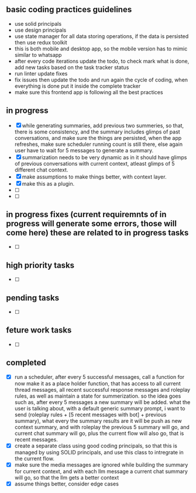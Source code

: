 ## basic coding practices guidelines
- use solid principals
- use design principals
- use state manager for all data storing operations, if the data is persisted then use redux toolkit
- this is both mobile and desktop app, so the mobile version has to mimic similar to whatsapp
- after every code iterations update the todo, to check mark what is done, add new tasks based on the task tracker status
- run linter update fixes
- fix issues then update the todo and run again the cycle of coding, when everything is done put it inside the complete tracker
- make sure this frontend app is following all the best practices




## in progress
- [x] while generating summaries, add previous two summeries, so that, there is some consistency, and the summary includes glimps of past conversations, and make sure the things are persisted, when the app refreshes, make sure scheduler running count is still there, else again user have to wait for 5 messages to generate a summary.
- [x] summarization needs to be very dynamic as in it should have glimps of previous conversations with current context, atleast glimps of 5 different chat context.
- [x] make assumptions to make things better, with context layer.
- [x] make this as a plugin.
- [ ] 
- [ ]


## in progress fixes (current requiremnts of in progress will generate some errors, those will come here) these are related to in progress tasks
- [ ]


## high priority tasks
- [ ]


## pending tasks
- [ ]


## feture work tasks
- [ ]

## completed
- [x] run a scheduler, after every 5 successful messages, call a function for now make it as a place holder function, that has access to 
        all current thread messages, all recent successful response messages and roleplay rules, as well as maintain a state for summerization.
        so the idea goes such as, after every 5 messages a new summary will be added. what the user is talking about, with a default generic summary prompt, i want to send (roleplay rules + [5 recent messages with bot] + previous summary), what every the summary results are
        it will be push as new context summary, and with roleplay the previous 5 summary will go, and current chat summary will go, plus the current flow will also go, that is recent messages.
- [x] create a separate class using good coding principals, so that this is managed by using SOLID principals, and use this class to intregrate in the current flow.
- [x] make sure the media messages are ignored while building the summary for current context, and with each llm message a current chat summary will go, so that the llm gets a better context
- [x] assume things better, consider edge cases